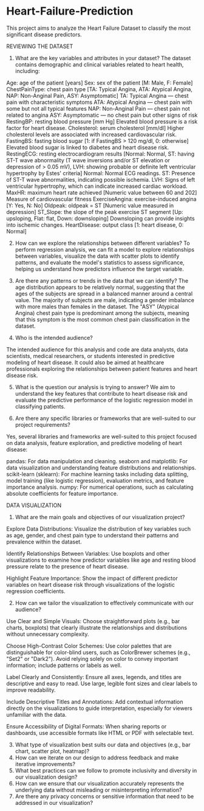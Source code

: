 # Heart-Failure-Prediction
This project aims to analyze the Heart Failure Dataset to classify the most significant disease predictors.

REVIEWING THE DATASET 
1. What are the key variables and attributes in your dataset?
The dataset contains demographic and clinical variables related to heart health, including:  

Age: age of the patient [years]
Sex: sex of the patient [M: Male, F: Female]
ChestPainType: chest pain type [TA: Typical Angina, ATA: Atypical Angina, NAP: Non-Anginal Pain, ASY: Asymptomatic]
    TA: Typical Angina — chest pain with characteristic symptoms
    ATA: Atypical Angina — chest pain with some but not all typical features
    NAP: Non-Anginal Pain — chest pain not related to angina
    ASY: Asymptomatic — no chest pain but other signs of risk
RestingBP: resting blood pressure [mm Hg]
    Elevated blood pressure is a risk factor for heart disease.
Cholesterol: serum cholesterol [mm/dl]
    Higher cholesterol levels are associated with increased cardiovascular risk.
FastingBS: fasting blood sugar [1: if FastingBS > 120 mg/dl, 0: otherwise]
    Elevated blood sugar is linked to diabetes and heart disease risk.
RestingECG: resting electrocardiogram results [Normal: Normal, ST: having ST-T wave abnormality (T wave inversions and/or ST elevation or depression of > 0.05 mV), LVH: showing probable or definite left ventricular hypertrophy by Estes' criteria]
    Normal: Normal ECG readings.
    ST: Presence of ST-T wave abnormalities, indicating possible ischemia.
    LVH: Signs of left ventricular hypertrophy, which can indicate increased cardiac workload.
MaxHR: maximum heart rate achieved [Numeric value between 60 and 202]
    Measure of cardiovascular fitness 
ExerciseAngina: exercise-induced angina [Y: Yes, N: No]
Oldpeak: oldpeak = ST [Numeric value measured in depression]
ST_Slope: the slope of the peak exercise ST segment [Up: upsloping, Flat: flat, Down: downsloping]
    Downsloping can provide insights into ischemic changes.
HeartDisease: output class [1: heart disease, 0: Normal]


2. How can we explore the relationships between different variables?
To perform regression analysis, we can fit a model to explore relationships between variables, visualize the data with scatter plots to identify patterns, and evaluate the model's statistics to assess significance, helping us understand how predictors influence the target variable.

3. Are there any patterns or trends in the data that we can identify?
The age distribution appears to be relatively normal, suggesting that the ages of the subjects are spread in a balanced manner around a central value.
The majority of subjects are male, indicating a gender imbalance with more males than females in the dataset.
The "ASY" (Atypical Angina) chest pain type is predominant among the subjects, meaning that this symptom is the most common chest pain classification in the dataset.

4. Who is the intended audience?

The intended audience for this analysis and code are data analysts, data scientists, medical researchers, or students interested in predictive modeling of heart disease. It could also be aimed at healthcare professionals exploring the relationships between patient features and heart disease risk. 

5. What is the question our analysis is trying to answer?
We aim to understand the key features that contribute to heart disease risk and evaluate the predictive performance of the logistic regression model in classifying patients. 

6. Are there any specific libraries or frameworks that are well-suited to our project requirements?

Yes, several libraries and frameworks are well-suited to this project focused on data analysis, feature exploration, and predictive modeling of heart disease:

pandas: For data manipulation and cleaning.
seaborn and matplotlib: For data visualization and understanding feature distributions and relationships.
scikit-learn (sklearn): For machine learning tasks including data splitting, model training (like logistic regression), evaluation metrics, and feature importance analysis.
numpy: For numerical operations, such as calculating absolute coefficients for feature importance.



DATA VISUALIZATION

1. What are the main goals and objectives of our visualization project?

Explore Data Distributions: Visualize the distribution of key variables such as age, gender, and chest pain type to understand their patterns and prevalence within the dataset.

Identify Relationships Between Variables: Use boxplots and other visualizations to examine how predictor variables like age and resting blood pressure relate to the presence of heart disease.

Highlight Feature Importance:  Show the impact of different predictor variables on heart disease risk through visualizations of the logistic regression coefficients. 

2. How can we tailor the visualization to effectively communicate with our audience?

Use Clear and Simple Visuals: Choose straightforward plots (e.g., bar charts, boxplots) that clearly illustrate the relationships and distributions without unnecessary complexity.

Choose High-Contrast Color Schemes:  Use color palettes that are distinguishable for color-blind users, such as ColorBrewer schemes (e.g., "Set2" or "Dark2"). Avoid relying solely on color to convey important information; include patterns or labels as well.

Label Clearly and Consistently: Ensure all axes, legends, and titles are descriptive and easy to read. Use large, legible font sizes and clear labels to improve readability.

Include Descriptive Titles and Annotations:  Add contextual information directly on the visualizations to guide interpretation, especially for viewers unfamiliar with the data.

Ensure Accessibility of Digital Formats: When sharing reports or dashboards, use accessible formats like HTML or PDF with selectable text.

3. What type of visualization best suits our data and objectives (e.g., bar chart, scatter plot, heatmap)?
4. How can we iterate on our design to address feedback and make iterative improvements?
5. What best practices can we follow to promote inclusivity and diversity in our visualization design?
6. How can we ensure that our visualization accurately represents the underlying data without misleading or misinterpreting information?
7. Are there any privacy concerns or sensitive information that need to be addressed in our visualization?